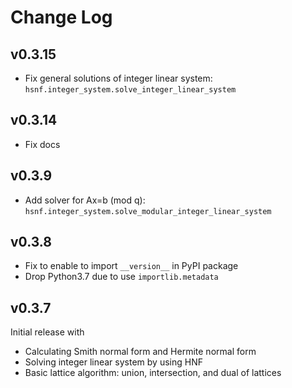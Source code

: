 # Change Log

## v0.3.15
- Fix general solutions of integer linear system: `hsnf.integer_system.solve_integer_linear_system`

## v0.3.14
- Fix docs

## v0.3.9
* Add solver for Ax=b (mod q): `hsnf.integer_system.solve_modular_integer_linear_system`

## v0.3.8
* Fix to enable to import ``__version__`` in PyPI package
* Drop Python3.7 due to use ``importlib.metadata``

## v0.3.7
Initial release with

* Calculating Smith normal form and Hermite normal form
* Solving integer linear system by using HNF
* Basic lattice algorithm: union, intersection, and dual of lattices
